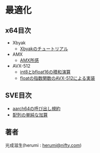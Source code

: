 # 最適化

## x64目次

- Xbyak
  - [Xbyakのチュートリアル](x64/xbyak.md)
- AMX
  - [AMX所感](x64/amx.md)
- AVX-512
  - [int8とbfloat16の積和演算](x64/int8-bfloat16.md)
  - [floatの指数関数のAVX-512による実装](x64/exp.md)

## SVE目次

- [aarch64の呼び出し規約](aarch64/convension.md)
- [配列の単純な加算](aarch64/sum.md)

## 著者

光成滋生(herumi : herumi@nifty.com)
